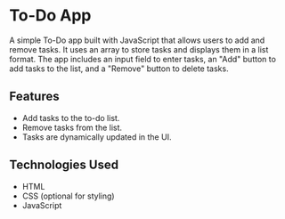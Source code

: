 # To-Do App

A simple To-Do app built with JavaScript that allows users to add and remove tasks. It uses an array to store tasks and displays them in a list format. The app includes an input field to enter tasks, an "Add" button to add tasks to the list, and a "Remove" button to delete tasks.

## Features
- Add tasks to the to-do list.
- Remove tasks from the list.
- Tasks are dynamically updated in the UI.

## Technologies Used
- HTML
- CSS (optional for styling)
- JavaScript
